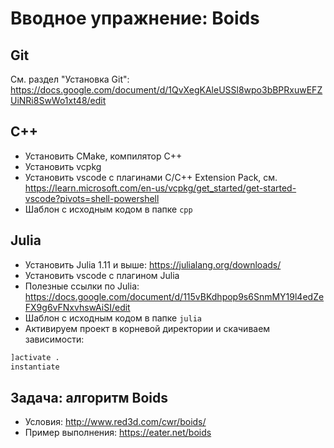 # Вводное упражнение: Boids

## Git
См. раздел "Установка Git": https://docs.google.com/document/d/1QvXegKAleUSSl8wpo3bBPRxuwEFZUiNRi8SwWo1xt48/edit

## C++
- Установить CMake, компилятор С++
- Установить vcpkg
- Установить vscode c плагинами С/C++ Extension Pack, см. https://learn.microsoft.com/en-us/vcpkg/get_started/get-started-vscode?pivots=shell-powershell
- Шаблон с исходным кодом в папке `cpp`

## Julia
- Установить Julia 1.11 и выше: https://julialang.org/downloads/
- Установить vscode c плагином Julia
- Полезные ссылки по Julia: 
https://docs.google.com/document/d/115vBKdhpop9s6SnmMY19l4edZeFX9g6vFNxvhswAiSI/edit
- Шаблон с исходным кодом в папке `julia`
- Активируем проект в корневой директории и скачиваем зависимости:
```julia
]activate .
instantiate
```

## Задача: алгоритм Boids

- Условия: http://www.red3d.com/cwr/boids/ 
- Пример выполнения: https://eater.net/boids
